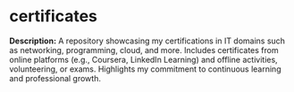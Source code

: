 # certificates
**Description:**   A repository showcasing my certifications in IT domains such as networking, programming, cloud, and more. Includes certificates from online platforms (e.g., Coursera, LinkedIn Learning) and offline activities, volunteering, or exams. Highlights my commitment to continuous learning and professional growth.
